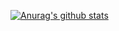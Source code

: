 [![Anurag's github stats](https://github-readme-stats.vercel.app/api?username=IcePear-Jzx&count_private=true)](https://github.com/anuraghazra/github-readme-stats)
